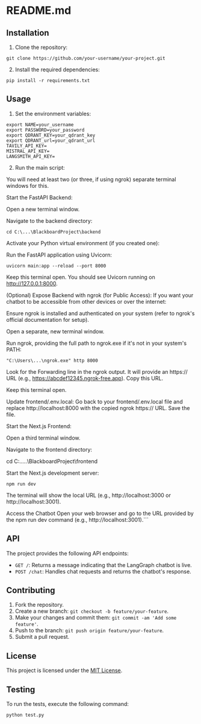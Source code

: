 # README.md

## Installation

1. Clone the repository:
```
git clone https://github.com/your-username/your-project.git
```
2. Install the required dependencies:
```
pip install -r requirements.txt
```

## Usage

1. Set the environment variables:
```
export NAME=your_username
export PASSWORD=your_password
export QDRANT_KEY=your_qdrant_key
export QDRANT_url=your_qdrant_url
TAVILY_API_KEY=
MISTRAL_API_KEY=
LANGSMITH_API_KEY=
```
2. Run the main script:

You will need at least two (or three, if using ngrok) separate terminal windows for this.

Start the FastAPI Backend:

Open a new terminal window.

Navigate to the backend directory:


```
cd C:\...\BlackboardProject\backend
```
Activate your Python virtual environment (if you created one):

Run the FastAPI application using Uvicorn:

```
uvicorn main:app --reload --port 8000
```

Keep this terminal open. You should see Uvicorn running on http://127.0.0.1:8000.

(Optional) Expose Backend with ngrok (for Public Access):
If you want your chatbot to be accessible from other devices or over the internet:

Ensure ngrok is installed and authenticated on your system (refer to ngrok's official documentation for setup).

Open a separate, new terminal window.

Run ngrok, providing the full path to ngrok.exe if it's not in your system's PATH:

```
"C:\Users\...\ngrok.exe" http 8000
```

Look for the Forwarding line in the ngrok output. It will provide an https:// URL (e.g., https://abcdef12345.ngrok-free.app). Copy this URL.

Keep this terminal open.

Update frontend/.env.local:
Go back to your frontend/.env.local file and replace http://localhost:8000 with the copied ngrok https:// URL. Save the file.

Start the Next.js Frontend:

Open a third terminal window.

Navigate to the frontend directory:

cd C:\.....\BlackboardProject\frontend

Start the Next.js development server:

```
npm run dev
```

The terminal will show the local URL (e.g., http://localhost:3000 or http://localhost:3001).

Access the Chatbot
Open your web browser and go to the URL provided by the npm run dev command (e.g., http://localhost:3001).```

## API

The project provides the following API endpoints:

- `GET /`: Returns a message indicating that the LangGraph chatbot is live.
- `POST /chat`: Handles chat requests and returns the chatbot's response.

## Contributing

1. Fork the repository.
2. Create a new branch: `git checkout -b feature/your-feature`.
3. Make your changes and commit them: `git commit -am 'Add some feature'`.
4. Push to the branch: `git push origin feature/your-feature`.
5. Submit a pull request.

## License

This project is licensed under the [MIT License](LICENSE).

## Testing

To run the tests, execute the following command:
```
python test.py
```
